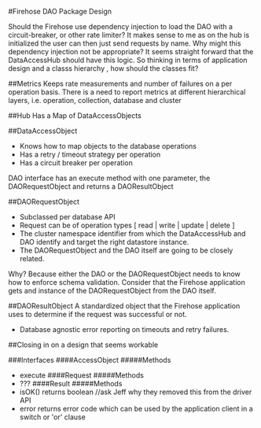 #Firehose DAO Package Design

Should the Firehose use dependency injection to load the DAO with a circuit-breaker, or other rate limiter? It makes sense to me as on the hub is initialized the user can then just send requests by name. Why might this dependency injection not be appropriate? It seems straight forward that the DataAccessHub should have this logic. So thinking in terms of application design and a classs hierarchy , how should the classes fit?

##Metrics
Keeps rate measurements and number of failures on a per operation basis. There is a need to report metrics at different hierarchical layers, i.e. operation, collection, database and cluster 

##Hub
Has a Map of DataAccessObjects 

##DataAccessObject
- Knows how to map objects to the database operations
- Has a retry / timeout strategy per operation 
- Has a circuit breaker per operation 

DAO interface has an execute method with one parameter, the DAORequestObject and returns a DAOResultObject

##DAORequestObject
- Subclassed per database API
- Request can be of operation types [ read | write | update | delete ]
- The cluster namespace identifier from which the DataAccessHub and DAO identify and target the right datastore instance.
- The DAORequestObject and the DAO itself are going to be closely related. 

Why? Because either the DAO or the DAORequestObject needs to know how to enforce schema validation. Consider that the Firehose application gets and instance of the DAORequestObject from the DAO itself.

##DAOResultObject
A standardized object that the Firehose application uses to determine if the request was successful or not.
- Database agnostic error reporting on timeouts and retry failures. 

##Closing in on a design that seems workable

###Interfaces
####AccessObject
#####Methods 
- execute
####Request
#####Methods
- ???
####Result
#####Methods
- isOK() returns boolean //ask Jeff why they removed this from the driver API
- error returns error code which can be used by the application client in a switch or 'or' clause